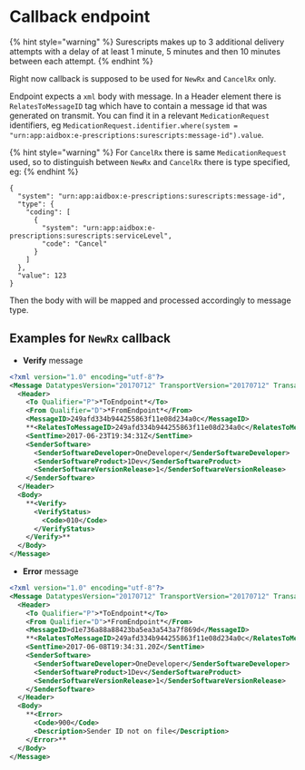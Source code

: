 # Callback endpoint

{% hint style="warning" %}
Surescripts makes up to 3 additional delivery attempts with a delay of at least 1 minute, 5 minutes and then 10 minutes between each attempt.
{% endhint %}

Right now callback is supposed to be used for `NewRx` and `CancelRx` only.

Endpoint expects a `xml` body with message. In a Header element there is `RelatesToMessageID` tag which have to contain a message id that was generated on transmit. You can find it in a relevant `MedicationRequest` identifiers, eg `MedicationRequest.identifier.where(system = "urn:app:aidbox:e-prescriptions:surescripts:message-id").value`.

{% hint style="warning" %}
For `CancelRx` there is same `MedicationRequest` used, so to distinguish between `NewRx` and `CancelRx` there is type specified, eg:
{% endhint %}

```
{
  "system": "urn:app:aidbox:e-prescriptions:surescripts:message-id",
  "type": {
    "coding": [
      {
        "system": "urn:app:aidbox:e-prescriptions:surescripts:serviceLevel",
        "code": "Cancel"
      }
    ]
  },
  "value": 123
}
```

Then the body with will be mapped and processed accordingly to message type.

## Examples for `NewRx` callback

* **Verify** message

```xml
<?xml version="1.0" encoding="utf-8"?>
<Message DatatypesVersion="20170712" TransportVersion="20170712" TransactionDomain="SCRIPT" TransactionVersion="20170712" StructuresVersion="20170712" ECLVersion="20170712">
  <Header>
    <To Qualifier="P">*ToEndpoint*</To>
    <From Qualifier="D">*FromEndpoint*</From>
    <MessageID>249afd334b944255863f11e08d234a0c</MessageID>
    **<RelatesToMessageID>249afd334b944255863f11e08d234a0c</RelatesToMessageID>**
    <SentTime>2017-06-23T19:34:31Z</SentTime>
    <SenderSoftware>
      <SenderSoftwareDeveloper>OneDeveloper</SenderSoftwareDeveloper>
      <SenderSoftwareProduct>1Dev</SenderSoftwareProduct>
      <SenderSoftwareVersionRelease>1</SenderSoftwareVersionRelease>
    </SenderSoftware>
  </Header>
  <Body>
    **<Verify>
      <VerifyStatus>
        <Code>010</Code>
      </VerifyStatus>
    </Verify>**
  </Body>
</Message>
```

* **Error** message

```xml
<?xml version="1.0" encoding="utf-8"?>
<Message DatatypesVersion="20170712" TransportVersion="20170712" TransactionDomain="SCRIPT" TransactionVersion="20170712" StructuresVersion="20170712" ECLVersion="20170712">
  <Header>
    <To Qualifier="P">*ToEndpoint*</To>
    <From Qualifier="D">*FromEndpoint*</From>
    <MessageID>d1e736a88a88423ba5ea3a543a7f869d</MessageID>
    **<RelatesToMessageID>249afd334b944255863f11e08d234a0c</RelatesToMessageID>**
    <SentTime>2017-06-08T19:34:31.20Z</SentTime>
    <SenderSoftware>
      <SenderSoftwareDeveloper>OneDeveloper</SenderSoftwareDeveloper>
      <SenderSoftwareProduct>1Dev</SenderSoftwareProduct>
      <SenderSoftwareVersionRelease>1</SenderSoftwareVersionRelease>
    </SenderSoftware>
  </Header>
  <Body>
    **<Error>
      <Code>900</Code>
      <Description>Sender ID not on file</Description>
    </Error>**
  </Body>
</Message>
```
